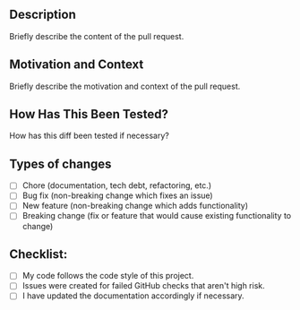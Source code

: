 ## Description

Briefly describe the content of the pull request.

## Motivation and Context

Briefly describe the motivation and context of the pull request.

## How Has This Been Tested?

How has this diff been tested if necessary?

## Types of changes

- [ ] Chore (documentation, tech debt, refactoring, etc.)
- [ ] Bug fix (non-breaking change which fixes an issue)
- [ ] New feature (non-breaking change which adds functionality)
- [ ] Breaking change (fix or feature that would cause existing functionality to change)

## Checklist:

- [ ] My code follows the code style of this project.
- [ ] Issues were created for failed GitHub checks that aren't high risk.
- [ ] I have updated the documentation accordingly if necessary.
